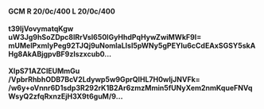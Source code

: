 #### GCM R 20/0c/400 L 20/0c/400
**t39IjVovymatqKgw**<br/>**uW3Jg9hSoZDpc8lRrVsl650lGyHhdPqHywZwiMWkF9I=**<br/>**mUMelPxmIyPeg92TJQj9uNomlaLIsl5pWNy5gPEYlu6cCdEAxSGSY5skAHg8AkABjgpvBF9zlszxcub0...**<br/><br/>
**XlpS71AZClEUMmGu**<br/>**/VpbrRhbhODB7BcV2Ldywp5w9GprQIHL7H0wljJNVFk=**<br/>**/w6y+oVnnr6D1sdp3R292rK1B2Ar6zmzMmin5fUNyXem2nmKqueFNVqWsyQ2zfqRxnzEjH3X9t6guM/9...**